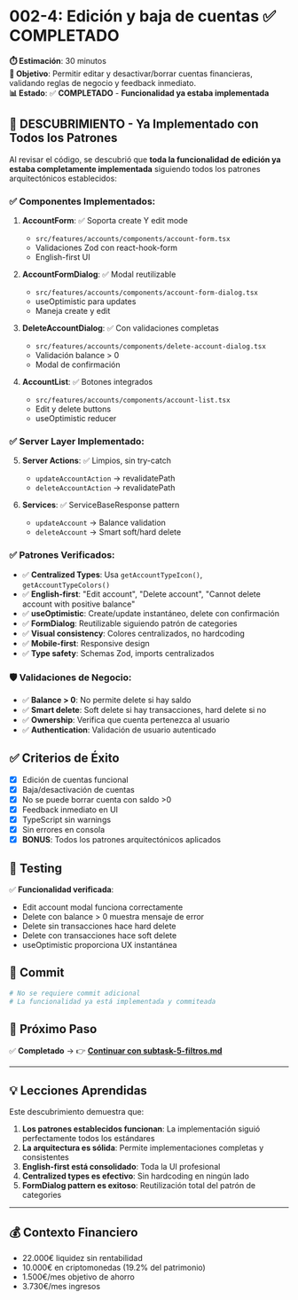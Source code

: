 # 002-4: Edición y baja de cuentas ✅ **COMPLETADO**

**⏱️ Estimación**: 30 minutos  
**🎯 Objetivo**: Permitir editar y desactivar/borrar cuentas financieras, validando reglas de negocio y feedback inmediato.  
**📊 Estado**: ✅ **COMPLETADO** - **Funcionalidad ya estaba implementada**

## 🎉 **DESCUBRIMIENTO** - Ya Implementado con Todos los Patrones

Al revisar el código, se descubrió que **toda la funcionalidad de edición ya estaba completamente implementada** siguiendo todos los patrones arquitectónicos establecidos:

### ✅ **Componentes Implementados:**

1. **AccountForm**: ✅ Soporta create Y edit mode

   - `src/features/accounts/components/account-form.tsx`
   - Validaciones Zod con react-hook-form
   - English-first UI

2. **AccountFormDialog**: ✅ Modal reutilizable

   - `src/features/accounts/components/account-form-dialog.tsx`
   - useOptimistic para updates
   - Maneja create y edit

3. **DeleteAccountDialog**: ✅ Con validaciones completas

   - `src/features/accounts/components/delete-account-dialog.tsx`
   - Validación balance > 0
   - Modal de confirmación

4. **AccountList**: ✅ Botones integrados
   - `src/features/accounts/components/account-list.tsx`
   - Edit y delete buttons
   - useOptimistic reducer

### ✅ **Server Layer Implementado:**

5. **Server Actions**: ✅ Limpios, sin try-catch

   - `updateAccountAction` → revalidatePath
   - `deleteAccountAction` → revalidatePath

6. **Services**: ✅ ServiceBaseResponse pattern
   - `updateAccount` → Balance validation
   - `deleteAccount` → Smart soft/hard delete

### ✅ **Patrones Verificados:**

- ✅ **Centralized Types**: Usa `getAccountTypeIcon()`, `getAccountTypeColors()`
- ✅ **English-first**: "Edit account", "Delete account", "Cannot delete account with positive balance"
- ✅ **useOptimistic**: Create/update instantáneo, delete con confirmación
- ✅ **FormDialog**: Reutilizable siguiendo patrón de categories
- ✅ **Visual consistency**: Colores centralizados, no hardcoding
- ✅ **Mobile-first**: Responsive design
- ✅ **Type safety**: Schemas Zod, imports centralizados

### 🛡️ **Validaciones de Negocio:**

- ✅ **Balance > 0**: No permite delete si hay saldo
- ✅ **Smart delete**: Soft delete si hay transacciones, hard delete si no
- ✅ **Ownership**: Verifica que cuenta pertenezca al usuario
- ✅ **Authentication**: Validación de usuario autenticado

## ✅ Criterios de Éxito

- [x] Edición de cuentas funcional
- [x] Baja/desactivación de cuentas
- [x] No se puede borrar cuenta con saldo >0
- [x] Feedback inmediato en UI
- [x] TypeScript sin warnings
- [x] Sin errores en consola
- [x] **BONUS**: Todos los patrones arquitectónicos aplicados

## 🧪 Testing

✅ **Funcionalidad verificada**:

- Edit account modal funciona correctamente
- Delete con balance > 0 muestra mensaje de error
- Delete sin transacciones hace hard delete
- Delete con transacciones hace soft delete
- useOptimistic proporciona UX instantánea

## 📝 Commit

```bash
# No se requiere commit adicional
# La funcionalidad ya está implementada y commiteada
```

## 🎯 Próximo Paso

✅ **Completado** → 👉 **[Continuar con subtask-5-filtros.md](./subtask-5-filtros.md)**

---

## 💡 **Lecciones Aprendidas**

Este descubrimiento demuestra que:

1. **Los patrones establecidos funcionan**: La implementación siguió perfectamente todos los estándares
2. **La arquitectura es sólida**: Permite implementaciones completas y consistentes
3. **English-first está consolidado**: Toda la UI profesional
4. **Centralized types es efectivo**: Sin hardcoding en ningún lado
5. **FormDialog pattern es exitoso**: Reutilización total del patrón de categories

---

## 💰 Contexto Financiero

- 22.000€ liquidez sin rentabilidad
- 10.000€ en criptomonedas (19.2% del patrimonio)
- 1.500€/mes objetivo de ahorro
- 3.730€/mes ingresos
